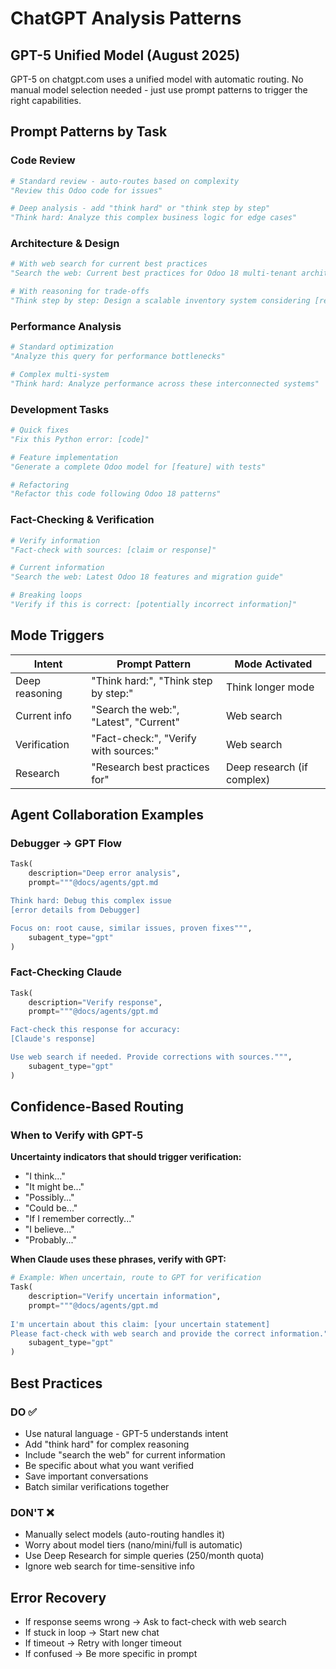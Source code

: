 # ChatGPT Analysis Patterns

## GPT-5 Unified Model (August 2025)

GPT-5 on chatgpt.com uses a unified model with automatic routing. No manual model selection needed - just use prompt
patterns to trigger the right capabilities.

## Prompt Patterns by Task

### Code Review

```python
# Standard review - auto-routes based on complexity
"Review this Odoo code for issues"

# Deep analysis - add "think hard" or "think step by step"
"Think hard: Analyze this complex business logic for edge cases"
```

### Architecture & Design

```python
# With web search for current best practices
"Search the web: Current best practices for Odoo 18 multi-tenant architecture"

# With reasoning for trade-offs
"Think step by step: Design a scalable inventory system considering [requirements]"
```

### Performance Analysis

```python
# Standard optimization
"Analyze this query for performance bottlenecks"

# Complex multi-system
"Think hard: Analyze performance across these interconnected systems"
```

### Development Tasks

```python
# Quick fixes
"Fix this Python error: [code]"

# Feature implementation
"Generate a complete Odoo model for [feature] with tests"

# Refactoring
"Refactor this code following Odoo 18 patterns"
```

### Fact-Checking & Verification

```python
# Verify information
"Fact-check with sources: [claim or response]"

# Current information
"Search the web: Latest Odoo 18 features and migration guide"

# Breaking loops
"Verify if this is correct: [potentially incorrect information]"
```

## Mode Triggers

| Intent         | Prompt Pattern                         | Mode Activated             |
|----------------|----------------------------------------|----------------------------|
| Deep reasoning | "Think hard:", "Think step by step:"   | Think longer mode          |
| Current info   | "Search the web:", "Latest", "Current" | Web search                 |
| Verification   | "Fact-check:", "Verify with sources:"  | Web search                 |
| Research       | "Research best practices for"          | Deep research (if complex) |

## Agent Collaboration Examples

### Debugger → GPT Flow

```python
Task(
    description="Deep error analysis",
    prompt="""@docs/agents/gpt.md

Think hard: Debug this complex issue
[error details from Debugger]

Focus on: root cause, similar issues, proven fixes""",
    subagent_type="gpt"
)
```

### Fact-Checking Claude

```python
Task(
    description="Verify response",
    prompt="""@docs/agents/gpt.md

Fact-check this response for accuracy:
[Claude's response]

Use web search if needed. Provide corrections with sources.""",
    subagent_type="gpt"
)
```

## Confidence-Based Routing

### When to Verify with GPT-5

**Uncertainty indicators that should trigger verification:**

- "I think..."
- "It might be..."
- "Possibly..."
- "Could be..."
- "If I remember correctly..."
- "I believe..."
- "Probably..."

**When Claude uses these phrases, verify with GPT:**

```python
# Example: When uncertain, route to GPT for verification
Task(
    description="Verify uncertain information",
    prompt="""@docs/agents/gpt.md
    
I'm uncertain about this claim: [your uncertain statement]
Please fact-check with web search and provide the correct information.""",
    subagent_type="gpt"
)
```

## Best Practices

### DO ✅

- Use natural language - GPT-5 understands intent
- Add "think hard" for complex reasoning
- Include "search the web" for current information
- Be specific about what you want verified
- Save important conversations
- Batch similar verifications together

### DON'T ❌

- Manually select models (auto-routing handles it)
- Worry about model tiers (nano/mini/full is automatic)
- Use Deep Research for simple queries (250/month quota)
- Ignore web search for time-sensitive info

## Error Recovery

- If response seems wrong → Ask to fact-check with web search
- If stuck in loop → Start new chat
- If timeout → Retry with longer timeout
- If confused → Be more specific in prompt